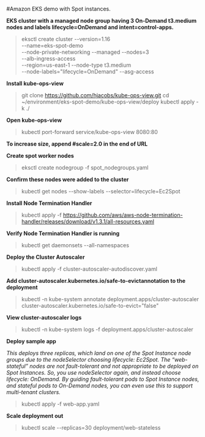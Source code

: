 #Amazon EKS demo with Spot instances.

**EKS cluster with a managed node group having 3 On-Demand t3.medium nodes and labels lifecycle=OnDemand and intent=control-apps.**


> eksctl create cluster --version=1.16 \
> --name=eks-spot-demo \
> --node-private-networking --managed --nodes=3 \
> --alb-ingress-access \
> --region=us-east-1 --node-type t3.medium \
> --node-labels="lifecycle=OnDemand" --asg-access

**Install kube-ops-view**


> git clone https://github.com/hjacobs/kube-ops-view.git
> cd ~/environment/eks-spot-demo/kube-ops-view/deploy
> kubectl apply -k ./

**Open kube-ops-view**


> kubectl port-forward service/kube-ops-view 8080:80

**To increase size, append #scale=2.0 in the end of URL**

**Create spot worker nodes**


> eksctl create nodegroup -f spot_nodegroups.yaml

**Confirm these nodes were added to the cluster**


> kubectl get nodes --show-labels --selector=lifecycle=Ec2Spot

**Install Node Termination Handler**


> kubectl apply -f https://github.com/aws/aws-node-termination-handler/releases/download/v1.3.1/all-resources.yaml

**Verify Node Termination Handler is running**


> kubectl get daemonsets --all-namespaces

**Deploy the Cluster Autoscaler**


> kubectl apply -f cluster-autoscaler-autodiscover.yaml

**Add cluster-autoscaler.kubernetes.io/safe-to-evictannotation to the deployment**


> kubectl -n kube-system annotate deployment.apps/cluster-autoscaler cluster-autoscaler.kubernetes.io/safe-to-evict="false"

**View cluster-autoscaler logs**


> kubectl -n kube-system logs -f deployment.apps/cluster-autoscaler

**Deploy sample app**


*This deploys three replicas, which land on one of the Spot Instance node groups due to the nodeSelector choosing lifecycle: Ec2Spot. The “web-stateful” nodes are not fault-tolerant and not appropriate to be deployed on Spot Instances. So, you use nodeSelector again, and instead choose lifecycle: OnDemand. By guiding fault-tolerant pods to Spot Instance nodes, and stateful pods to On-Demand nodes, you can even use this to support multi-tenant clusters.*

> kubectl apply -f web-app.yaml

**Scale deployment out**


> kubectl scale --replicas=30 deployment/web-stateless
